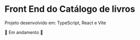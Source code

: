 # Front End do Catálogo de livros

Projeto desenvolvido em: TypeScript, React e Vite

🚧 Em andamento 🚧

